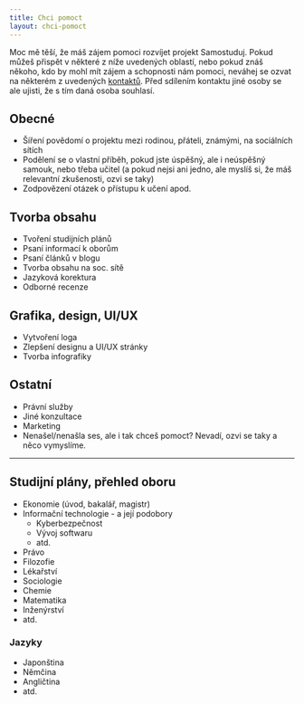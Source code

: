 ```yaml
---
title: Chci pomoct
layout: chci-pomoct
---
```


Moc mě těší, že máš zájem pomoci rozvíjet projekt Samostuduj. Pokud můžeš přispět v některé z níže uvedených oblastí, nebo pokud znáš někoho, kdo by mohl mít zájem a schopnosti nám pomoci, neváhej se ozvat na některém z uvedených [kontaktů](/kontakt). Před sdílením kontaktu jiné osoby se ale ujisti, že s tím daná osoba souhlasí.

## Obecné

- Šíření povědomí o projektu mezi rodinou, přáteli, známými, na sociálních sítích 
- Podělení se o vlastní příběh, pokud jste úspěšný, ale i neúspěšný samouk, nebo třeba učitel (a pokud nejsi ani jedno, ale myslíš si, že máš relevantní zkušenosti, ozvi se taky)
- Zodpovězení otázek o přístupu k učení apod. 

## Tvorba obsahu

- Tvoření studijních plánů
- Psaní informací k oborům
- Psaní článků v blogu
- Tvorba obsahu na soc. sítě
- Jazyková korektura
- Odborné recenze

## Grafika, design, UI/UX

- Vytvoření loga
- Zlepšení designu a UI/UX stránky
- Tvorba infografiky

## Ostatní

- Právní služby
- Jiné konzultace
- Marketing
- Nenašel/nenašla ses, ale i tak chceš pomoct? Nevadí, ozvi se taky a něco vymyslíme.

---

## Studijní plány, přehled oboru

- Ekonomie (úvod, bakalář, magistr)
- Informační technologie - a její podobory
	- Kyberbezpečnost
	- Vývoj softwaru
	- atd.
- Právo 
- Filozofie
- Lékařství 
- Sociologie
- Chemie
- Matematika
- Inženýrství
- atd.

### Jazyky

- Japonština 
- Němčina
- Angličtina
- atd. 
